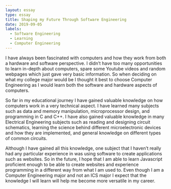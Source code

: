```yaml
---
layout: essay
type: essay
title: Shaping my Future Through Software Engineering
date: 2019-09-05
labels:
  - Software Engineering
  - Learning
  - Computer Engineering
---
```


I have always been fascinated with computers and how they work from both a hardware and software perspective. I didn’t have too many opportunities to learn in-depth about computers, spare some Youtube videos and random webpages which just gave very basic information. So when deciding on what my college major would be I thought it best to choose Computer Engineering as I would learn both the software and hardware aspects of computers.

So far in my educational journey I have gained valuable knowledge on how computers work in a very technical aspect. I have learned many subjects such as data and memory manipulation, microprocessor design, and programming in C and C++. I have also gained valuable knowledge in many Electrical Engineering subjects such as reading and designing circuit schematics, learning the science behind different microelectronic devices and how they are implemented, and general knowledge on different types of common circuits.

Although I have gained all this knowledge, one subject that I haven’t really had any particular experience in was using software to create applications such as websites. So in the future, I hope that I am able to learn Javascript proficient enough to be able to create websites and experience programming in a different way from what I am used to. Even though I am a Computer Engineering major and not an ICS major I expect that the knowledge I will learn will help me become more versatile in my career.
